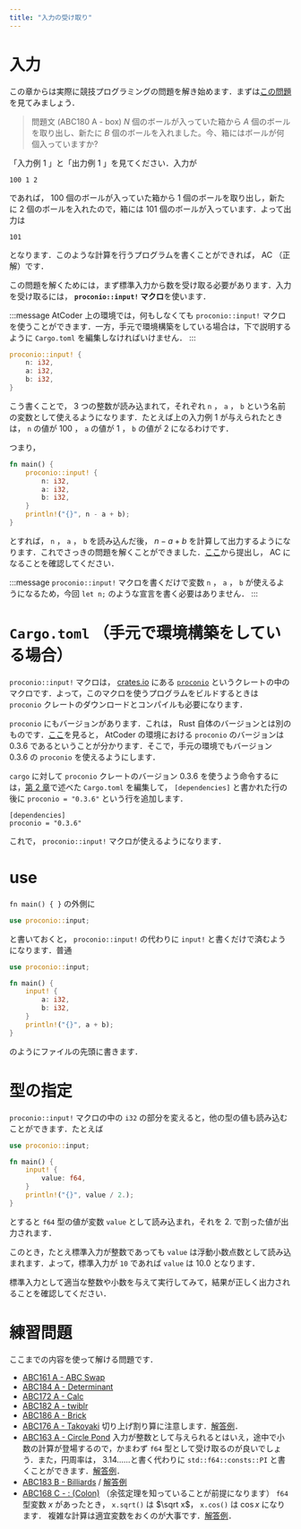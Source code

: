 ```yaml
---
title: "入力の受け取り"
---
```

# 入力
この章からは実際に競技プログラミングの問題を解き始めます．まずは[この問題](https://atcoder.jp/contests/abc180/tasks/abc180_a)を見てみましょう．

> 問題文 (ABC180 A - box)
> $N$ 個のボールが入っていた箱から $A$ 個のボールを取り出し、新たに $B$ 個のボールを入れました。今、箱にはボールが何個入っていますか?

「入力例 1 」と「出力例 1 」を見てください．入力が
```:標準入力
100 1 2
```
であれば， 100 個のボールが入っていた箱から 1 個のボールを取り出し，新たに 2 個のボールを入れたので，箱には 101 個のボールが入っています．よって出力は
```:stdout
101
```
となります．このような計算を行うプログラムを書くことができれば， AC （正解）です．

この問題を解くためには，まず標準入力から数を受け取る必要があります．入力を受け取るには， **`proconio::input!` マクロ**を使います．

:::message
AtCoder 上の環境では，何もしなくても `proconio::input!` マクロを使うことができます．一方，手元で環境構築をしている場合は，下で説明するように `Cargo.toml` を編集しなければいけません．
:::
```rust
proconio::input! {
    n: i32,
    a: i32,
    b: i32,
}
```
こう書くことで， 3 つの整数が読み込まれて，それぞれ `n` ， `a` ， `b` という名前の変数として使えるようになります．たとえば上の入力例 1 が与えられたときは， `n` の値が 100 ， `a` の値が 1 ， `b` の値が 2 になるわけです．

つまり，
```rust
fn main() {
    proconio::input! {
        n: i32,
        a: i32,
        b: i32,
    }
    println!("{}", n - a + b);
}
```
とすれば， `n` ， `a` ， `b` を読み込んだ後， $n - a + b$ を計算して出力するようになります．これでさっきの問題を解くことができました．[ここ](https://atcoder.jp/contests/abc180/submit?taskScreenName=abc180_a)から提出し， AC になることを確認してください．

:::message
`proconio::input!` マクロを書くだけで変数 `n` ， `a` ， `b` が使えるようになるため，今回 `let n;` のような宣言を書く必要はありません．
:::
# `Cargo.toml` （手元で環境構築をしている場合）
`proconio::input!` マクロは， [crates.io](https://crates.io) にある [`proconio`](https://crates.io/crates/proconio) というクレートの中のマクロです．よって，このマクロを使うプログラムをビルドするときは `proconio` クレートのダウンロードとコンパイルも必要になります．

`proconio` にもバージョンがあります．これは， Rust 自体のバージョンとは別のものです．[ここ](https://github.com/rust-lang-ja/atcoder-rust-resources/wiki/2020-Update#proconio)を見ると， AtCoder の環境における `proconio` のバージョンは 0.3.6 であるということが分かります．そこで，手元の環境でもバージョン 0.3.6 の `proconio` を使えるようにします．

`cargo` に対して `proconio` クレートのバージョン 0.3.6 を使うよう命令するには，[第 2 章](https://zenn.dev/toga/books/rust-atcoder/viewer/02-environment-setup)で述べた `Cargo.toml` を編集して， `[dependencies]` と書かれた行の後に `proconio = "0.3.6"` という行を追加します．
```
[dependencies]
proconio = "0.3.6"
```
これで， `proconio::input!` マクロが使えるようになります．

# use
`fn main() { }` の外側に
```rust
use proconio::input;
```
と書いておくと， `proconio::input!` の代わりに `input!` と書くだけで済むようになります．普通
```rust
use proconio::input;

fn main() {
    input! {
        a: i32,
        b: i32,
    }
    println!("{}", a + b);
}
```
のようにファイルの先頭に書きます．
# 型の指定
`proconio::input!` マクロの中の `i32` の部分を変えると，他の型の値も読み込むことができます．たとえば
```rust
use proconio::input;

fn main() {
    input! {
        value: f64,
    }
    println!("{}", value / 2.);
}
```
とすると `f64` 型の値が変数 `value` として読み込まれ，それを 2. で割った値が出力されます．

このとき，たとえ標準入力が整数であっても `value` は浮動小数点数として読み込まれます．よって，標準入力が `10` であれば `value` は 10.0 となります．

標準入力として適当な整数や小数を与えて実行してみて，結果が正しく出力されることを確認してください．
# 練習問題
ここまでの内容を使って解ける問題です．
- [ABC161 A - ABC Swap](https://atcoder.jp/contests/abc161/tasks/abc161_a)
- [ABC184 A - Determinant](https://atcoder.jp/contests/abc184/tasks/abc184_a)
- [ABC172 A - Calc](https://atcoder.jp/contests/abc172/tasks/abc172_a)
- [ABC182 A - twiblr](https://atcoder.jp/contests/abc182/tasks/abc182_a)
- [ABC186 A - Brick](https://atcoder.jp/contests/abc186/tasks/abc186_a)
- [ABC176 A - Takoyaki](https://atcoder.jp/contests/abc176/tasks/abc176_a)
  切り上げ割り算に注意します．[解答例](https://atcoder.jp/contests/abc176/submissions/19108814)．
- [ABC163 A - Circle Pond](https://atcoder.jp/contests/abc163/tasks/abc163_a)
  入力が整数として与えられるとはいえ，途中で小数の計算が登場するので，かまわず `f64` 型として受け取るのが良いでしょう．また，円周率は， 3.14……と書く代わりに `std::f64::consts::PI` と書くことができます．[解答例](https://atcoder.jp/contests/abc163/submissions/19108930)．
- [ABC183 B - Billiards](https://atcoder.jp/contests/abc183/tasks/abc183_b) / [解答例](https://atcoder.jp/contests/abc183/submissions/19519502)
- [ABC168 C - : (Colon)](https://atcoder.jp/contests/abc168/tasks/abc168_c) （余弦定理を知っていることが前提になります）
  `f64` 型変数 $x$ があったとき， `x.sqrt()` は $\sqrt x$， `x.cos()` は $\cos x$ になります．
  複雑な計算は適宜変数をおくのが大事です．[解答例](https://atcoder.jp/contests/abc168/submissions/25462405)．
